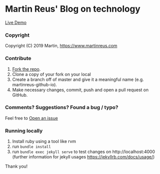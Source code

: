 # Martin Reus' Blog on technology

[Live Demo](https://martinreus.github.io/)

### Copyright

Copyright (C) 2019 Martin, https://www.martinreus.com

### Contribute

1. [Fork the repo](https://github.com/martinreus/martinreus.github.io).
2. Clone a copy of your fork on your local
3. Create a branch off of master and give it a meaningful name (e.g. martinreus-github-io).
4. Make necessary changes, commit, push and open a pull request on GitHub.

### Comments? Suggestions? Found a bug / typo?

Feel free to [Open an issue](https://github.com/martinreus/martinreus.github.io/issues)

### Running locally

1. Install ruby using a tool like rvm
2. run `bundle install`
3. run `bundle exec jekyll serve` to test changes on http://localhost:4000 (further information for jekyll usages https://jekyllrb.com/docs/usage/)

Thank you!
